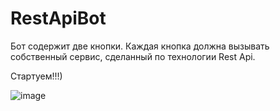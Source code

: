 # RestApiBot
Бот содержит две кнопки. Каждая кнопка должна вызывать собственный сервис, сделанный по технологии  Rest Api.

Стартуем!!!)


![image](https://github.com/dobrotvorn/RestApiBot/assets/124947816/05979603-c758-4cfa-909d-573422c0485c)
